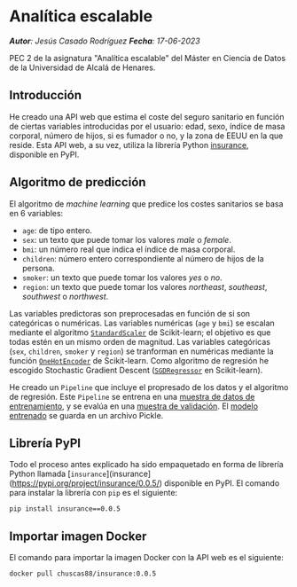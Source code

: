 # Analítica escalable

***Autor**: Jesús Casado Rodríguez*
***Fecha**: 17-06-2023*

PEC 2 de la asignatura "Analítica escalable" del Máster en Ciencia de Datos de la Universidad de Alcalá de Henares.

## Introducción

He creado una API web que estima el coste del seguro sanitario en función de ciertas variables introducidas por el usuario: edad, sexo, índice de masa corporal, número de hijos, si es fumador o no, y la zona de EEUU en la que reside. Esta API web, a su vez, utiliza la librería Python [insurance](https://pypi.org/project/insurance/0.0.5/), disponible en PyPI. 

## Algoritmo de predicción

El algoritmo de _machine learning_ que predice los costes sanitarios se basa en 6 variables:

* `age`: de tipo entero.
* `sex`: un texto que puede tomar los valores _male_ o _female_.
* `bmi`: un número real que indica el índice de masa corporal.
* `children`: número entero correspondiente al número de hijos de la persona.
* `smoker`: un texto que puede tomar los valores _yes_ o _no_.
* `region`: un texto que puede tomar los valores _northeast_, _southeast_, _southwest_ o _northwest_.

Las variables predictoras son preprocesadas en función de si son categóricas o numéricas. Las variables numéricas (`age` y `bmi`) se escalan mediante el algoritmo [`StandardScaler`](https://scikit-learn.org/stable/modules/generated/sklearn.preprocessing.StandardScaler.html) de Scikit-learn; el objetivo es que todas estén en un mismo orden de magnitud. Las variables categóricas (`sex`, `children`, `smoker` y `region`) se tranforman en numéricas mediante la función [`OneHotEncoder`](https://scikit-learn.org/stable/modules/generated/sklearn.preprocessing.OneHotEncoder.html#sklearn.preprocessing.OneHotEncoder) de Scikit-learn. Como algoritmo de regresión he escogido Stochastic Gradient Descent ([`SGDRegressor`](https://scikit-learn.org/stable/modules/generated/sklearn.linear_model.SGDRegressor.html#sklearn.linear_model.SGDRegressor) en Scikit-learn). 

He creado un `Pipeline` que incluye el propresado de los datos y el algoritmo de regresión. Este `Pipeline` se entrena en una [muestra de datos de entrenamiento](https://github.com/casadoj/analitica_escalable/blob/main/library/my_model/datasets/train.csv), y se evalúa en una [muestra de validación](https://github.com/casadoj/analitica_escalable/blob/main/library/my_model/datasets/test.csv). El [modelo entrenado](https://github.com/casadoj/analitica_escalable/tree/main/library/my_model/trained_models) se guarda en un archivo Pickle.

## Librería PyPI

Todo el proceso antes explicado ha sido empaquetado en forma de librería Python llamada [`insurance`](insurance](https://pypi.org/project/insurance/0.0.5/) disponible en PyPI. El comando para instalar la librería con `pip` es el siguiente:

```pip install insurance==0.0.5```

## Importar imagen Docker

El comando para importar la imagen Docker con la API web es el siguiente:

```docker pull chuscas88/insurance:0.0.5```

